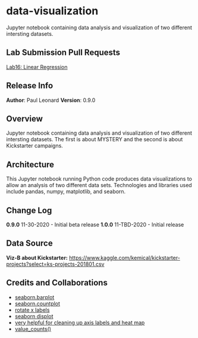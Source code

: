 # data-visualization
Jupyter notebook containing data analysis and visualization of two different intersting datasets.

## Lab Submission Pull Requests
[Lab16: Linear Regression](https://github.com/paul-leonard/data-visualization/pull/1)

## Release Info
**Author**: Paul Leonard
**Version**: 0.9.0

## Overview
Jupyter notebook containing data analysis and visualization of two different intersting datasets.  The first is about MYSTERY and the second is about Kickstarter campaigns.

## Architecture
This Jupyter notebook running Python code produces data visualizations to allow an analysis of two different data sets.  Technologies and libraries used include pandas, numpy, matplotlib, and seaborn.

## Change Log
**0.9.0** 11-30-2020 - Initial beta release
**1.0.0** 11-TBD-2020 - Initial release

## Data Source
**Viz-B about Kickstarter:** https://www.kaggle.com/kemical/kickstarter-projects?select=ks-projects-201801.csv

## Credits and Collaborations
- [seaborn.barplot](https://seaborn.pydata.org/generated/seaborn.barplot.html)
- [seaborn.countplot](https://seaborn.pydata.org/generated/seaborn.countplot.html)
- [rotate x labels](https://stackoverflow.com/questions/26540035/rotate-label-text-in-seaborn-factorplot)
- [seaborn displot](https://seaborn.pydata.org/generated/seaborn.displot.html#seaborn.displot)
- [very helpful for cleaning up axis labels and heat map](https://drawingfromdata.com/seaborn/matplotlib/visualization/2020/11/01/rotate-axis-labels-matplotlib-seaborn.html)
- [value_counts()](https://pandas.pydata.org/pandas-docs/stable/reference/api/pandas.DataFrame.value_counts.html#pandas.DataFrame.value_counts)

